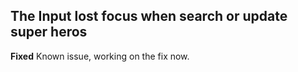 ## The Input lost focus when search or update super heros

**Fixed** Known issue, working on the fix now.
